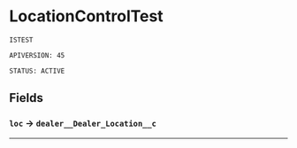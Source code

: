 # LocationControlTest

`ISTEST`

`APIVERSION: 45`

`STATUS: ACTIVE`
## Fields

### `loc` → `dealer__Dealer_Location__c`


---

